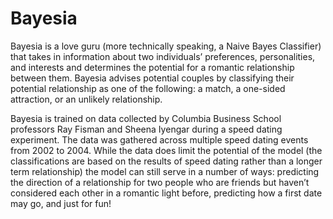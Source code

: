 # Bayesia

Bayesia is a love guru (more technically speaking, a Naive Bayes Classifier) that takes in information about two individuals’ preferences, personalities, and interests and determines the potential for a romantic relationship between them. Bayesia advises potential couples by classifying their potential relationship as one of the following: a match, a one-sided attraction, or an unlikely relationship. 

Bayesia is trained on data collected by Columbia Business School professors Ray Fisman and Sheena Iyengar during a speed dating experiment. The data was gathered across multiple speed dating events from 2002 to 2004. While the data does limit the potential of the model (the classifications are based on the results of speed dating rather than a longer term relationship) the model can still serve in a number of ways: predicting the direction of a relationship for two people who are friends but haven’t considered each other in a romantic light before, predicting how a first date may go, and just for fun!
